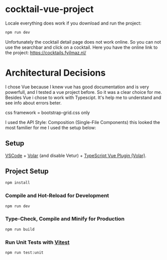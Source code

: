 
# cocktail-vue-project

Locale everything does work if you download and run the project:
```sh
npm run dev
```
Unfortunately the cocktail detail page does not work online. So you can not use the searchbar and click on a cocktail.
Here you have the online link to the project: https://cocktails.fyilmaz.nl/

# Architectural Decisions

I chose Vue because I knew vue has good documentation and is very powerfull, and I tested a vue project before. So it was a clear choice for me.
Besides Vue i chose to work with Typescipt. It's help me to understand and see info about errors beter.

css framework = bootstrap-grid.css only

I used the API Style: Composition (Single-File Components) this looked the most familier for me
I used the setup below:

## Setup

[VSCode](https://code.visualstudio.com/) + [Volar](https://marketplace.visualstudio.com/items?itemName=Vue.volar) (and disable Vetur) + [TypeScript Vue Plugin (Volar)](https://marketplace.visualstudio.com/items?itemName=Vue.vscode-typescript-vue-plugin).


## Project Setup

```sh
npm install
```

### Compile and Hot-Reload for Development

```sh
npm run dev
```

### Type-Check, Compile and Minify for Production

```sh
npm run build
```

### Run Unit Tests with [Vitest](https://vitest.dev/)

```sh
npm run test:unit
```